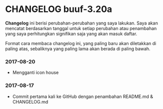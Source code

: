 # CHANGELOG buuf-3.20a

**Changelog** ini berisi perubahan-perubahan yang saya lakukan. Saya akan mencatat berdasarkan tanggal untuk setiap perubahan atau penambahan yang saya perhitungkan signifikan saja yang akan masuk daftar.

Format cara membaca changelog ini, yang paling baru akan diletakkan di paling atas, sebaliknya yang paling lama akan berada di paling bawah.

### 2017-08-20
* Mengganti icon house

### 2017-08-17
* Commit pertama kali ke GitHub dengan penambahan README.md & CHANGELOG.md
